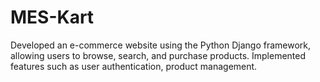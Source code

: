 # MES-Kart
Developed an e-commerce website using the Python Django framework, allowing users to browse, search, and purchase products. Implemented features such as user authentication, product management.

